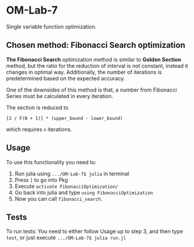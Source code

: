 # OM-Lab-7
Single variable function optimization.

## Chosen method: Fibonacci Search optimization
<b>The Fibonacci Search</b> optimization method is similar to <b>Golden Section</b> method,
but the ratio for the reduction of interval is not constant, instead it changes in optimal way.
Additionally, the number of iterations is predetermined based on the expected accuracy.

One of the downsides of this method is that, a number from Fibonacci Series
must be calculated in every iteration.

The section is reduced to

`[2 / F(N + 1)] * (upper_bound - lower_bound)`

which requires `n` iterations.


## Usage
To use this functionality you need to:
1. Run julia using `.../OM-Lab-7$ julia` in terminal
2. Press `]` to go into Pkg
3. Execute `activate FibonacciOptimization/`
4. Go back into julia and type `using FibonacciOptimization`
5. Now you can call `fibonacci_search`.

## Tests
To run tests:
You need to either follow Usage up to step 3, and then type `test`,
or just execute `.../OM-Lab-7$ julia run.jl`